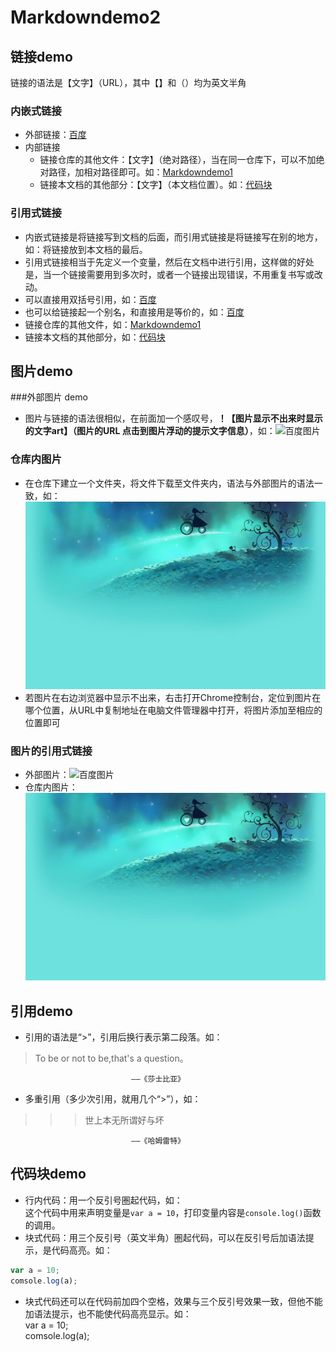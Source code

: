 # Markdowndemo2

## 链接demo

链接的语法是【文字】（URL），其中【】和（）均为英文半角
### 内嵌式链接

- 外部链接：[百度](https://www.baidu.com)
- 内部链接  
  - 链接仓库的其他文件：【文字】（绝对路径），当在同一仓库下，可以不加绝对路径，加相对路径即可。如：[Markdowndemo1](Markdowndemo1.md)  
  - 链接本文档的其他部分：【文字】（本文档位置）。如：[代码块](Markdowndemo2.md#代码块demo)  
### 引用式链接

- 内嵌式链接是将链接写到文档的后面，而引用式链接是将链接写在别的地方，如：将链接放到本文档的最后。
- 引用式链接相当于先定义一个变量，然后在文档中进行引用，这样做的好处是，当一个链接需要用到多次时，或者一个链接出现错误，不用重复书写或改动。
- 可以直接用双括号引用，如：[百度]
- 也可以给链接起一个别名，和直接用是等价的，如：[百度][baidu]
- 链接仓库的其他文件，如：[Markdowndemo1]  
- 链接本文档的其他部分，如：[代码块]  
## 图片demo
###外部图片 demo

- 图片与链接的语法很相似，在前面加一个感叹号，**！【图片显示不出来时显示的文字art】（图片的URL 点击到图片浮动的提示文字信息）**，如：![百度图片](https://www.baidu.com/img/bd_logo1.png "百度logo")  
### 仓库内图片

- 在仓库下建立一个文件夹，将文件下载至文件夹内，语法与外部图片的语法一致，如：![仓库内图片](photo/open.jpg)  
- 若图片在右边浏览器中显示不出来，右击打开Chrome控制台，定位到图片在哪个位置，从URL中复制地址在电脑文件管理器中打开，将图片添加至相应的位置即可
### 图片的引用式链接

- 外部图片：![百度图片][baidu_logo]  
- 仓库内图片：![仓库内图片][内部图片] 
## 引用demo

- 引用的语法是“>”，引用后换行表示第二段落。如：
> To be or not to be,that's a question。

                               ——《莎士比亚》  
- 多重引用（多少次引用，就用几个“>”），如：
>>>世上本无所谓好与坏 

                               ——《哈姆雷特》  
## 代码块demo

- 行内代码：用一个反引号圏起代码，如：  
这个代码中用来声明变量是`var a = 10`，打印变量内容是`console.log()`函数的调用。
- 块式代码：用三个反引号（英文半角）圏起代码，可以在反引号后加语法提示，是代码高亮。如： 
```javascript
var a = 10;
comsole.log(a);
```
- 块式代码还可以在代码前加四个空格，效果与三个反引号效果一致，但他不能加语法提示，也不能使代码高亮显示。如：  
    var a = 10;  
    comsole.log(a);



<!-- 下面是本文档中用到的链接 -->
[百度]:https://www.baidu.com  
[baidu]:https://www.baidu.com
[Markdowndemo1]:Markdowndemo1.md
[代码块]: Markdowndemo2.md#代码块demo
[baidu_logo]:https://www.baidu.com/img/bd_logo1.png "百度logo"
[内部图片]:photo/open.jpg 
